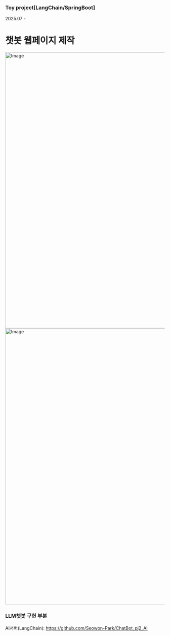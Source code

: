### Toy project[LangChain/SpringBoot] 
2025.07 -
# 챗봇 웹페이지 제작
<img width="1907" height="869" alt="Image" src="https://github.com/user-attachments/assets/6646a80f-9a87-4e15-8d19-cdb8fccd1a5d" /><br/>
<img width="1906" height="870" alt="Image" src="https://github.com/user-attachments/assets/26d6c2d8-f7e6-4824-969c-91918879e5cd" /><br/>

### LLM챗봇 구현 부분
AI서버(LangChain): https://github.com/Seowon-Park/ChatBot_pj2_AI<br/>
